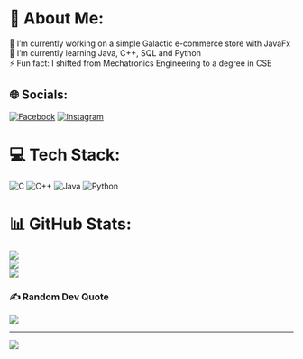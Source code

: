 # 💫 About Me:
🔭 I’m currently working on a simple Galactic e-commerce store with JavaFx<br>🌱 I’m currently learning Java, C++, SQL and Python<br>⚡ Fun fact: I shifted from Mechatronics Engineering to a degree in CSE


## 🌐 Socials:
[![Facebook](https://img.shields.io/badge/Facebook-%231877F2.svg?logo=Facebook&logoColor=white)](https://facebook.com/saal07) [![Instagram](https://img.shields.io/badge/Instagram-%23E4405F.svg?logo=Instagram&logoColor=white)](https://instagram.com/ss_araf) 

# 💻 Tech Stack:
![C](https://img.shields.io/badge/c-%2300599C.svg?style=for-the-badge&logo=c&logoColor=white) ![C++](https://img.shields.io/badge/c++-%2300599C.svg?style=for-the-badge&logo=c%2B%2B&logoColor=white) ![Java](https://img.shields.io/badge/java-%23ED8B00.svg?style=for-the-badge&logo=java&logoColor=white) ![Python](https://img.shields.io/badge/python-3670A0?style=for-the-badge&logo=python&logoColor=ffdd54)
# 📊 GitHub Stats:
![](https://github-readme-stats.vercel.app/api?username=ParallaX07&theme=dark&hide_border=false&include_all_commits=true&count_private=true)<br/>
![](https://github-readme-streak-stats.herokuapp.com/?user=ParallaX07&theme=dark&hide_border=false)<br/>
![](https://github-readme-stats.vercel.app/api/top-langs/?username=ParallaX07&theme=dark&hide_border=false&include_all_commits=true&count_private=true&layout=compact)

### ✍️ Random Dev Quote
![](https://quotes-github-readme.vercel.app/api?type=horizontal&theme=radical)

---
[![](https://visitcount.itsvg.in/api?id=ParallaX07&icon=0&color=0)](https://visitcount.itsvg.in)

<!-- Proudly created with GPRM ( https://gprm.itsvg.in ) -->
